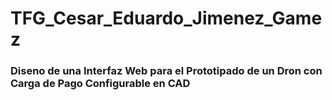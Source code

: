 # TFG_Cesar_Eduardo_Jimenez_Gamez
### Diseno de una Interfaz Web para el Prototipado de un Dron con Carga de Pago Configurable en CAD

